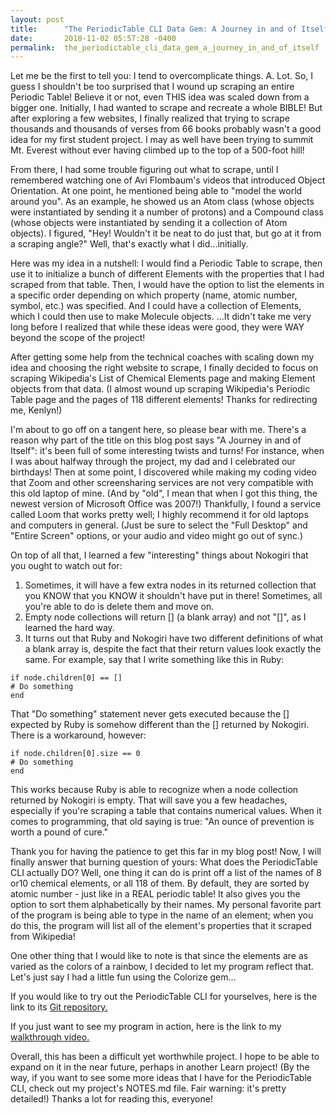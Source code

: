 ```yaml
---
layout: post
title:      "The PeriodicTable CLI Data Gem: A Journey in and of Itself"
date:       2018-11-02 05:57:28 -0400
permalink:  the_periodictable_cli_data_gem_a_journey_in_and_of_itself
---
```



Let me be the first to tell you: I tend to overcomplicate things. A. Lot. So, I guess I shouldn't be too surprised that I wound up scraping an entire Periodic Table! Believe it or not, even THIS idea was scaled down from a bigger one. Initially, I had wanted to scrape and recreate a whole BIBLE! But after exploring a few websites, I finally realized that trying to scrape thousands and thousands of verses from 66 books probably wasn't a good idea for my first student project. I may as well have been trying to summit Mt. Everest without ever having climbed up to the top of a 500-foot hill!

From there, I had some trouble figuring out what to scrape, until I remembered watching one of Avi Flombaum's videos that introduced Object Orientation. At one point, he mentioned being able to "model the world around you". As an example, he showed us an Atom class (whose objects were instantiated by sending it a number of protons) and a Compound class (whose objects were instantiated by sending it a collection of Atom objects). I figured, "Hey! Wouldn't it be neat to do just that, but go at it from a scraping angle?" Well, that's exactly what I did...initially.

Here was my idea in a nutshell: I would find a Periodic Table to scrape, then use it to initialize a bunch of different Elements with the properties that I had scraped from that table. Then, I would have the option to list the elements in a specific order depending on which property (name, atomic number, symbol, etc.) was specified. And I could have a collection of Elements, which I could then use to make Molecule objects. ...It didn't take me very long before I realized that while these ideas were good, they were WAY beyond the scope of the project!

After getting some help from the technical coaches with scaling down my idea and choosing the right website to scrape, I finally decided to focus on scraping Wikipedia's List of Chemical Elements page and making Element objects from that data. (I almost wound up scraping Wikipedia's Periodic Table page and the pages of 118 different elements! Thanks for redirecting me, Kenlyn!)

I'm about to go off on a tangent here, so please bear with me. There's a reason why part of the title on this blog post says "A Journey in and of Itself": it's been full of some interesting twists and turns! For instance, when I was about halfway through the project, my dad and I celebrated our birthdays! Then at some point, I discovered while making my coding video that Zoom and other screensharing services are not very compatible with this old laptop of mine. (And by "old", I mean that when I got this thing, the newest version of Microsoft Office was 2007!) Thankfully, I found a service called Loom that works pretty well; I highly recommend it for old laptops and computers in general. (Just be sure to select the "Full Desktop" and "Entire Screen" options, or your audio and video might go out of sync.) 

On top of all that, I learned a few "interesting" things about Nokogiri that you ought to watch out for: 
1. Sometimes, it will have a few extra nodes in its returned collection that you KNOW that you KNOW it shouldn't have put in there! Sometimes, all you're able to do is delete them and move on.
2. Empty node collections will return [] (a blank array) and not "[]", as I learned the hard way.
3. It turns out that Ruby and Nokogiri have two different definitions of what a blank array is, despite the fact that their return values look exactly the same. For example, say that I write something like this in Ruby:

```
if node.children[0] == []
# Do something
end
```

That "Do something" statement never gets executed because the [] expected by Ruby is somehow different than the [] returned by Nokogiri. There is a workaround, however:

```
if node.children[0].size == 0
# Do something
end
```

This works because Ruby is able to recognize when a node collection returned by Nokogiri is empty. That will save you a few headaches, especially if you're scraping a table that contains numerical values. When it comes to programming, that old saying is true: "An ounce of prevention is worth a pound of cure."

Thank you for having the patience to get this far in my blog post! Now, I will finally answer that burning question of yours: What does the PeriodicTable CLI actually DO? Well, one thing it can do is print off a list of the names of 8 or10 chemical elements, or all 118 of them. By default, they are sorted by atomic number - just like in a REAL periodic table! It also gives you the option to sort them alphabetically by their names. My personal favorite part of the program is being able to type in the name of an element; when you do this, the program will list all of the element's properties that it scraped from Wikipedia!

One other thing that I would like to note is that since the elements are as varied as the colors of a rainbow, I decided to let my program reflect that. Let's just say I had a little fun using the Colorize gem...

If you would like to try out the PeriodicTable CLI for yourselves, here is the link to its [Git repository.](https://github.com/Sdcrouse/periodic-table-cli-gem)

If you just want to see my program in action, here is the link to my [walkthrough video.](https://www.useloom.com/share/a51352ba5ccb4f06b11eceeaf403844c)

Overall, this has been a difficult yet worthwhile project. I hope to be able to expand on it in the near future, perhaps in another Learn project! (By the way, if you want to see some more ideas that I have for the PeriodicTable CLI, check out my project's NOTES.md file. Fair warning: it's pretty detailed!) Thanks a lot for reading this, everyone!
